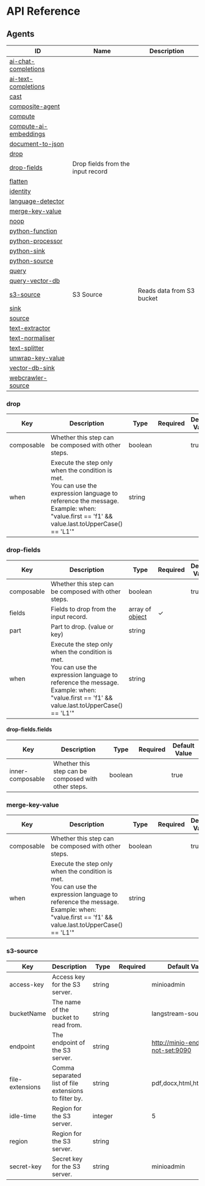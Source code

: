 # API Reference

## Agents

| ID | Name | Description |
| --- | --- | --- |
| [ai-chat-completions](#ai-chat-completions) |  |  |
| [ai-text-completions](#ai-text-completions) |  |  |
| [cast](#cast) |  |  |
| [composite-agent](#composite-agent) |  |  |
| [compute](#compute) |  |  |
| [compute-ai-embeddings](#compute-ai-embeddings) |  |  |
| [document-to-json](#document-to-json) |  |  |
| [drop](#drop) |  |  |
| [drop-fields](#drop-fields) | Drop fields from the input record |  |
| [flatten](#flatten) |  |  |
| [identity](#identity) |  |  |
| [language-detector](#language-detector) |  |  |
| [merge-key-value](#merge-key-value) |  |  |
| [noop](#noop) |  |  |
| [python-function](#python-function) |  |  |
| [python-processor](#python-processor) |  |  |
| [python-sink](#python-sink) |  |  |
| [python-source](#python-source) |  |  |
| [query](#query) |  |  |
| [query-vector-db](#query-vector-db) |  |  |
| [s3-source](#s3-source) | S3 Source | Reads data from S3 bucket |
| [sink](#sink) |  |  |
| [source](#source) |  |  |
| [text-extractor](#text-extractor) |  |  |
| [text-normaliser](#text-normaliser) |  |  |
| [text-splitter](#text-splitter) |  |  |
| [unwrap-key-value](#unwrap-key-value) |  |  |
| [vector-db-sink](#vector-db-sink) |  |  |
| [webcrawler-source](#webcrawler-source) |  |  |


### drop

| Key | Description | Type | Required | Default Value |
| --- | --- | --- | --- | --- |
| composable | Whether this step can be composed with other steps. | boolean |  | true |
| when | Execute the step only when the condition is met.<br>You can use the expression language to reference the message.<br>Example: when: "value.first == 'f1' && value.last.toUpperCase() == 'L1'" | string |  |  |


### drop-fields

| Key | Description | Type | Required | Default Value |
| --- | --- | --- | --- | --- |
| composable | Whether this step can be composed with other steps. | boolean |  | true |
| fields | Fields to drop from the input record. | array of [object](#drop-fields.fields) | ✓ |  |
| part | Part to drop. (value or key) | string |  |  |
| when | Execute the step only when the condition is met.<br>You can use the expression language to reference the message.<br>Example: when: "value.first == 'f1' && value.last.toUpperCase() == 'L1'" | string |  |  |


#### drop-fields.fields

| Key | Description | Type | Required | Default Value |
| --- | --- | --- | --- | --- |
| inner-composable | Whether this step can be composed with other steps. | boolean |  | true |


### merge-key-value

| Key | Description | Type | Required | Default Value |
| --- | --- | --- | --- | --- |
| composable | Whether this step can be composed with other steps. | boolean |  | true |
| when | Execute the step only when the condition is met.<br>You can use the expression language to reference the message.<br>Example: when: "value.first == 'f1' && value.last.toUpperCase() == 'L1'" | string |  |  |


### s3-source

| Key | Description | Type | Required | Default Value |
| --- | --- | --- | --- | --- |
| access-key | Access key for the S3 server. | string |  | minioadmin |
| bucketName | The name of the bucket to read from. | string |  | langstream-source |
| endpoint | The endpoint of the S3 server. | string |  | http://minio-endpoint.-not-set:9090 |
| file-extensions | Comma separated list of file extensions to filter by. | string |  | pdf,docx,html,htm,md,txt |
| idle-time | Region for the S3 server. | integer |  | 5 |
| region | Region for the S3 server. | string |  |  |
| secret-key | Secret key for the S3 server. | string |  | minioadmin |
